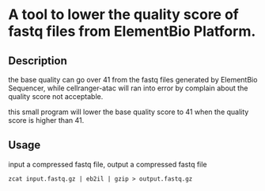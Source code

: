 # A tool to lower the quality score of fastq files from ElementBio Platform.

## Description

the base quality can go over 41 from the fastq files generated by ElementBio Sequencer, while cellranger-atac will ran into error by complain about the quality score not acceptable.

this small program will lower the base quality score to 41 when the quality score is higher than 41.

## Usage

input a compressed fastq file, output a compressed fastq file

```shell
zcat input.fastq.gz | eb2il | gzip > output.fastq.gz
```
